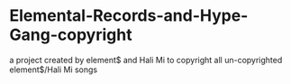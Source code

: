 # Elemental-Records-and-Hype-Gang-copyright
a project created by element$  and Hali Mi to copyright all un-copyrighted element$/Hali Mi songs
